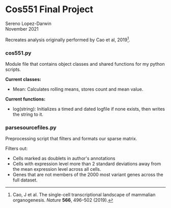 # Cos551 Final Project

Sereno Lopez-Darwin \
November 2021

Recreates analysis originally performed by Cao et al, 2019[^1].

### cos551.py

Module file that contains object classes and shared functions for my 
python scripts. 

**Current classes:** 
- Mean: Calculates rolling means, stores count and mean value.

**Current functions:**
- log(string): Initializes a timed and dated logfile if none exists, 
then writes the string to it.

### parsesourcefiles.py

Preprocessing script that filters and formats our sparse matrix. 

Filters out:

- Cells marked as doublets in author's annotations
- Cells with expression level more than 2 standard deviations 
away from the mean expression level across all cells.
- Genes that are not members of the 2000 most variant genes across 
the full dataset.

[^1]: Cao, J et al. The single-cell transcriptional landscape of 
mammalian organogenesis. *Nature* **566**, 496–502 (2019).